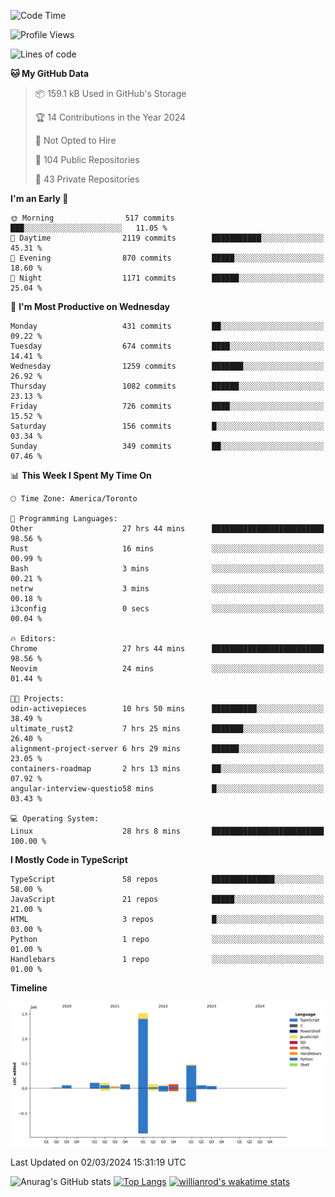 <!--START_SECTION:waka-->
![Code Time](http://img.shields.io/badge/Code%20Time-1%2C269%20hrs%2011%20mins-blue)

![Profile Views](http://img.shields.io/badge/Profile%20Views-1-blue)

![Lines of code](https://img.shields.io/badge/From%20Hello%20World%20I%27ve%20Written-2.7%20million%20lines%20of%20code-blue)

**🐱 My GitHub Data** 

> 📦 159.1 kB Used in GitHub's Storage 
 > 
> 🏆 14 Contributions in the Year 2024
 > 
> 🚫 Not Opted to Hire
 > 
> 📜 104 Public Repositories 
 > 
> 🔑 43 Private Repositories 
 > 
**I'm an Early 🐤** 

```text
🌞 Morning                517 commits         ███░░░░░░░░░░░░░░░░░░░░░░   11.05 % 
🌆 Daytime                2119 commits        ███████████░░░░░░░░░░░░░░   45.31 % 
🌃 Evening                870 commits         █████░░░░░░░░░░░░░░░░░░░░   18.60 % 
🌙 Night                  1171 commits        ██████░░░░░░░░░░░░░░░░░░░   25.04 % 
```
📅 **I'm Most Productive on Wednesday** 

```text
Monday                   431 commits         ██░░░░░░░░░░░░░░░░░░░░░░░   09.22 % 
Tuesday                  674 commits         ████░░░░░░░░░░░░░░░░░░░░░   14.41 % 
Wednesday                1259 commits        ███████░░░░░░░░░░░░░░░░░░   26.92 % 
Thursday                 1082 commits        ██████░░░░░░░░░░░░░░░░░░░   23.13 % 
Friday                   726 commits         ████░░░░░░░░░░░░░░░░░░░░░   15.52 % 
Saturday                 156 commits         █░░░░░░░░░░░░░░░░░░░░░░░░   03.34 % 
Sunday                   349 commits         ██░░░░░░░░░░░░░░░░░░░░░░░   07.46 % 
```


📊 **This Week I Spent My Time On** 

```text
🕑︎ Time Zone: America/Toronto

💬 Programming Languages: 
Other                    27 hrs 44 mins      █████████████████████████   98.56 % 
Rust                     16 mins             ░░░░░░░░░░░░░░░░░░░░░░░░░   00.99 % 
Bash                     3 mins              ░░░░░░░░░░░░░░░░░░░░░░░░░   00.21 % 
netrw                    3 mins              ░░░░░░░░░░░░░░░░░░░░░░░░░   00.18 % 
i3config                 0 secs              ░░░░░░░░░░░░░░░░░░░░░░░░░   00.04 % 

🔥 Editors: 
Chrome                   27 hrs 44 mins      █████████████████████████   98.56 % 
Neovim                   24 mins             ░░░░░░░░░░░░░░░░░░░░░░░░░   01.44 % 

🐱‍💻 Projects: 
odin-activepieces        10 hrs 50 mins      ██████████░░░░░░░░░░░░░░░   38.49 % 
ultimate_rust2           7 hrs 25 mins       ███████░░░░░░░░░░░░░░░░░░   26.40 % 
alignment-project-server 6 hrs 29 mins       ██████░░░░░░░░░░░░░░░░░░░   23.05 % 
containers-roadmap       2 hrs 13 mins       ██░░░░░░░░░░░░░░░░░░░░░░░   07.92 % 
angular-interview-questio58 mins             █░░░░░░░░░░░░░░░░░░░░░░░░   03.43 % 

💻 Operating System: 
Linux                    28 hrs 8 mins       █████████████████████████   100.00 % 
```

**I Mostly Code in TypeScript** 

```text
TypeScript               58 repos            ██████████████░░░░░░░░░░░   58.00 % 
JavaScript               21 repos            █████░░░░░░░░░░░░░░░░░░░░   21.00 % 
HTML                     3 repos             █░░░░░░░░░░░░░░░░░░░░░░░░   03.00 % 
Python                   1 repo              ░░░░░░░░░░░░░░░░░░░░░░░░░   01.00 % 
Handlebars               1 repo              ░░░░░░░░░░░░░░░░░░░░░░░░░   01.00 % 
```



**Timeline**

![Lines of Code chart](https://raw.githubusercontent.com/wise-introvert/wise-introvert/master/assets/bar_graph.png)


 Last Updated on 02/03/2024 15:31:19 UTC
<!--END_SECTION:waka-->

![Anurag's GitHub stats](https://github-readme-stats.vercel.app/api?username=wise-introvert&count_private=true&show_icons=true)
[![Top Langs](https://github-readme-stats.vercel.app/api/top-langs/?username=wise-introvert&langs_count=10)](https://github.com/anuraghazra/github-readme-stats)
[![willianrod's wakatime stats](https://github-readme-stats.vercel.app/api/wakatime?username=wiseintrovert)](https://github.com/anuraghazra/github-readme-stats)
